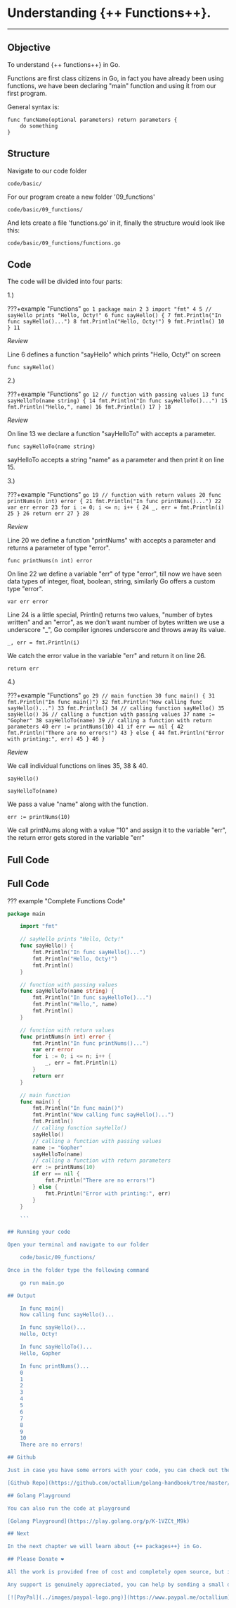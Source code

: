 # Understanding {++ Functions++}.

<hr>

## Objective

To understand {++ functions++} in Go.

Functions are first class citizens in Go, in fact you have already been using functions, we have been declaring "main" function and using it from our first program.

General syntax is:

    func funcName(optional parameters) return parameters {
        do something
    }

## Structure

Navigate to our code folder

    code/basic/

For our program create a new folder '09_functions'

    code/basic/09_functions/

And lets create a file 'functions.go' in it, finally the structure would look like this:

    code/basic/09_functions/functions.go

## Code

The code will be divided into four parts:

1.)

???+example "Functions"
`go 1 package main 2 3 import "fmt" 4 5 // sayHello prints "Hello, Octy!" 6 func sayHello() { 7 fmt.Println("In func sayHello()...") 8 fmt.Println("Hello, Octy!") 9 fmt.Println() 10 } 11`

_Review_

Line 6 defines a function "sayHello" which prints "Hello, Octy!" on screen

    func sayHello()

2.)

???+example "Functions"
`go 12 // function with passing values 13 func sayHelloTo(name string) { 14 fmt.Println("In func sayHelloTo()...") 15 fmt.Println("Hello,", name) 16 fmt.Println() 17 } 18`

_Review_

On line 13 we declare a function "sayHelloTo" with accepts a parameter.

    func sayHelloTo(name string)

sayHelloTo accepts a string "name" as a parameter and then print it on line 15.

3.)

???+example "Functions"
`go 19 // function with return values 20 func printNums(n int) error { 21 fmt.Println("In func printNums()...") 22 var err error 23 for i := 0; i <= n; i++ { 24 _, err = fmt.Println(i) 25 } 26 return err 27 } 28`

_Review_

Line 20 we define a function "printNums" with accepts a parameter and returns a parameter of type "error".

    func printNums(n int) error

On line 22 we define a variable "err" of type "error", till now we have seen data types of integer, float, boolean, string, similarly Go offers a custom type "error".

    var err error

Line 24 is a little special, Println() returns two values, "number of bytes written" and an "error", as we don't want number of bytes written we use a underscore "\_", Go compiler ignores underscore and throws away its value.

    _, err = fmt.Println(i)

We catch the error value in the variable "err" and return it on line 26.

    return err

4.)

???+example "Functions"
`go 29 // main function 30 func main() { 31 fmt.Println("In func main()") 32 fmt.Println("Now calling func sayHello()...") 33 fmt.Println() 34 // calling function sayHello() 35 sayHello() 36 // calling a function with passing values 37 name := "Gopher" 38 sayHelloTo(name) 39 // calling a function with return parameters 40 err := printNums(10) 41 if err == nil { 42 fmt.Println("There are no errors!") 43 } else { 44 fmt.Println("Error with printing:", err) 45 } 46 }`

_Review_

We call individual functions on lines 35, 38 & 40.

    sayHello()

    sayHelloTo(name)

We pass a value "name" along with the function.

    err := printNums(10)

We call printNums along with a value "10" and assign it to the variable "err", the return error gets stored in the variable "err"

## Full Code

## Full Code

??? example "Complete Functions Code"

````go
package main

    import "fmt"

    // sayHello prints "Hello, Octy!"
    func sayHello() {
        fmt.Println("In func sayHello()...")
        fmt.Println("Hello, Octy!")
        fmt.Println()
    }

    // function with passing values
    func sayHelloTo(name string) {
        fmt.Println("In func sayHelloTo()...")
        fmt.Println("Hello,", name)
        fmt.Println()
    }

    // function with return values
    func printNums(n int) error {
        fmt.Println("In func printNums()...")
        var err error
        for i := 0; i <= n; i++ {
            _, err = fmt.Println(i)
        }
        return err
    }

    // main function
    func main() {
        fmt.Println("In func main()")
        fmt.Println("Now calling func sayHello()...")
        fmt.Println()
        // calling function sayHello()
        sayHello()
        // calling a function with passing values
        name := "Gopher"
        sayHelloTo(name)
        // calling a function with return parameters
        err := printNums(10)
        if err == nil {
            fmt.Println("There are no errors!")
        } else {
            fmt.Println("Error with printing:", err)
        }
    }

    ```

## Running your code

Open your terminal and navigate to our folder

    code/basic/09_functions/

Once in the folder type the following command

    go run main.go

## Output

    In func main()
    Now calling func sayHello()...

    In func sayHello()...
    Hello, Octy!

    In func sayHelloTo()...
    Hello, Gopher

    In func printNums()...
    0
    1
    2
    3
    4
    5
    6
    7
    8
    9
    10
    There are no errors!

## Github

Just in case you have some errors with your code, you can check out the code at github repo

[Github Repo](https://github.com/octallium/golang-handbook/tree/master/code)

## Golang Playground

You can also run the code at playground

[Golang Playground](https://play.golang.org/p/K-1VZCt_M9k)

## Next

In the next chapter we will learn about {++ packages++} in Go.

## Please Donate ❤️

All the work is provided free of cost and completely open source, but it needs your support and love to keep the activity sustainable.

Any support is genuinely appreciated, you can help by sending a small donation by clicking the below link:

[![PayPal](../images/paypal-logo.png)](https://www.paypal.me/octallium)
````

